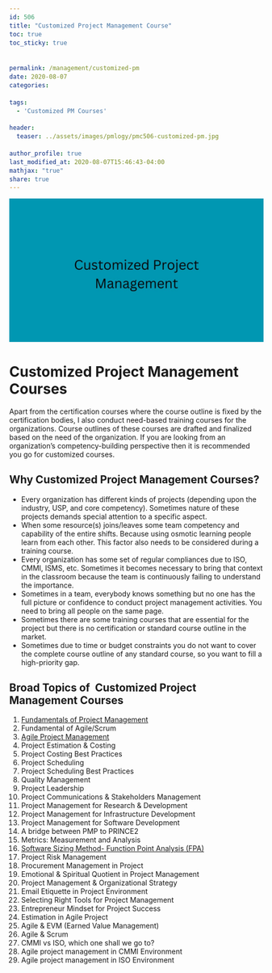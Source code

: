 ```yaml
---
id: 506    
title: "Customized Project Management Course"
toc: true
toc_sticky: true


permalink: /management/customized-pm
date: 2020-08-07
categories:

tags: 
  - 'Customized PM Courses'

header:
  teaser: ../assets/images/pmlogy/pmc506-customized-pm.jpg

author_profile: true
last_modified_at: 2020-08-07T15:46:43-04:00
mathjax: "true"
share: true
---
```


![Customized PM Courses](../assets/images/pmlogy/pmc506-customized-pm.jpg)

# Customized Project Management Courses

Apart from the certification courses where the course outline is fixed by the certification bodies, I also conduct need-based training courses for the organizations. Course outlines of these courses are drafted and finalized based on the need of the organization. If you are looking from an organization’s competency-building perspective then it is recommended you go for customized courses.

## Why Customized Project Management Courses?

*   Every organization has different kinds of projects (depending upon the industry, USP, and core competency). Sometimes nature of these projects demands special attention to a specific aspect.
*   When some resource(s) joins/leaves some team competency and capability of the entire shifts. Because using osmotic learning people learn from each other. This factor also needs to be considered during a training course.
*   Every organization has some set of regular compliances due to ISO, CMMI, ISMS, etc. Sometimes it becomes necessary to bring that context in the classroom because the team is continuously failing to understand the importance.
*   Sometimes in a team, everybody knows something but no one has the full picture or confidence to conduct project management activities. You need to bring all people on the same page.
*   Sometimes there are some training courses that are essential for the project but there is no certification or standard course outline in the market.
*   Sometimes due to time or budget constraints you do not want to cover the complete course outline of any standard course, so you want to fill a high-priority gap.

## Broad Topics of  Customized Project Management Courses

1.  [Fundamentals of Project Management](/management/fpm)
2.  Fundamental of Agile/Scrum
3.  [Agile Project Management](/management/agile-scrum)
4.  Project Estimation & Costing
5.  Project Costing Best Practices
6.  Project Scheduling
7.  Project Scheduling Best Practices
8.  Quality Management
9.  Project Leadership
10.  Project Communications & Stakeholders Management
11.  Project Management for Research & Development
12.  Project Management for Infrastructure Development
13.  Project Management for Software Development
14.  A bridge between PMP to PRINCE2
15.  Metrics: Measurement and Analysis
16.  [Software Sizing Method- Function Point Analysis (FPA)](/management/fpa)
17.  Project Risk Management
18.  Procurement Management in Project
19.  Emotional & Spiritual Quotient in Project Management
20.  Project Management & Organizational Strategy
21.  Email Etiquette in Project Environment
22.  Selecting Right Tools for Project Management
23.  Entrepreneur Mindset for Project Success
24.  Estimation in Agile Project
25.  Agile & EVM (Earned Value Management)
26.  Agile & Scrum
27.  CMMI vs ISO, which one shall we go to?
28.  Agile project management in CMMI Environment
29.  Agile project management in ISO Environment

